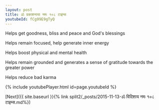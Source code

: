 ```yaml
---
layout: post
title: ॐ प्रकाशनाया नमः १०८ टाइम्स
youtubeId: fCg99E9gTyQ
---
```

 
 
Helps get goodness, bliss and peace and God's blessings
 
Helps remain focused, help generate inner energy 
 
Helps boost physical and mental health 
 
Helps remain grounded and generates a sense of gratitude towards the greater power 
 
Helps reduce bad karma
 
 
 
 


{% include youtubePlayer.html id=page.youtubeId %}
 
[Next]({{ site.baseurl }}{% link  split2/_posts/2015-11-13-ॐ विदिशाय नमः १०८ टाइम्स.md%})
 
